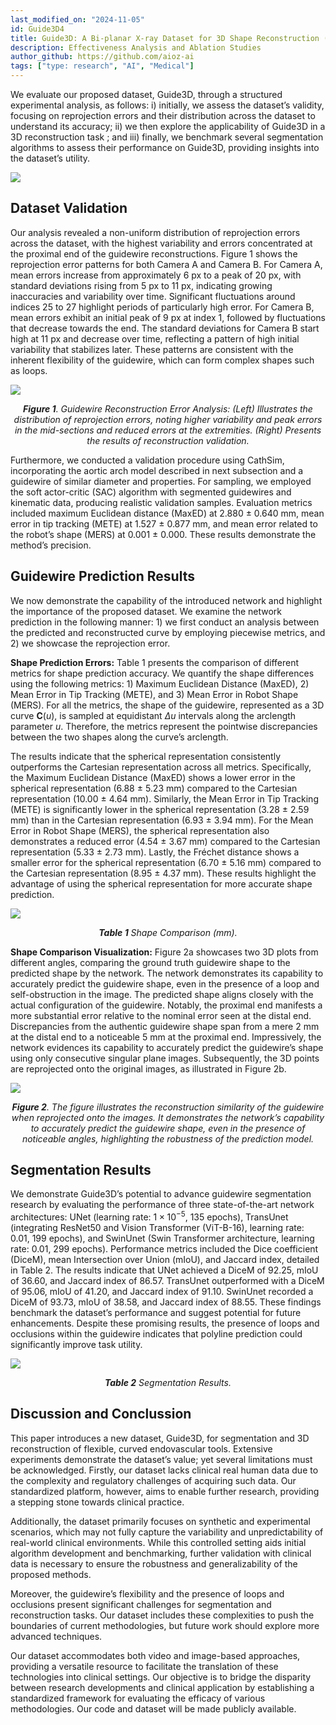 ```yaml
---
last_modified_on: "2024-11-05"
id: Guide3D4
title: Guide3D: A Bi-planar X-ray Dataset for 3D Shape Reconstruction (Part 4)
description: Effectiveness Analysis and Ablation Studies
author_github: https://github.com/aioz-ai
tags: ["type: research", "AI", "Medical"]
---
```

We evaluate our proposed dataset, Guide3D, through a structured experimental analysis, as follows: i) initially, we assess the dataset’s validity, focusing on reprojection errors and their distribution across the dataset to understand its accuracy; ii) we then explore the applicability of Guide3D in a 3D reconstruction task ; and iii) finally, we benchmark several segmentation algorithms to assess their performance on Guide3D, providing insights into the dataset’s utility.

![](https://vision.aioz.io/f/cb2718cd3e854142b636/?dl=1)

## Dataset Validation
Our analysis revealed a non-uniform distribution of reprojection errors across the dataset, with the highest variability and errors concentrated at the proximal end of the guidewire reconstructions. Figure 1 shows the reprojection error patterns for both Camera A and Camera B. For Camera A, mean errors increase from approximately 6 px to a peak of 20 px, with standard deviations rising from 5 px to 11 px, indicating growing inaccuracies and variability over time. Significant fluctuations around indices 25 to 27 highlight periods of particularly high error. For Camera B, mean errors exhibit an initial peak of 9 px at index 1, followed by fluctuations that decrease towards the end. The standard deviations for Camera B start high at 11 px and decrease over time, reflecting a pattern of high initial variability that stabilizes later. These patterns are consistent with the inherent flexibility of the guidewire, which can form complex shapes such as loops.

![](https://vision.aioz.io/f/fd8ca5e7692e44beb30a/?dl=1)*<center>**Figure 1**. Guidewire Reconstruction Error Analysis: (Left) Illustrates the distribution of reprojection errors, noting higher variability and peak errors in the mid-sections and reduced errors at the extremities. (Right) Presents the results of reconstruction validation.</center>*

Furthermore, we conducted a validation procedure using CathSim, incorporating the aortic arch model described in next subsection and a guidewire of similar diameter and properties. For sampling, we employed the soft actor-critic (SAC) algorithm with segmented guidewires and kinematic data, producing realistic validation samples. Evaluation metrics included maximum Euclidean distance (MaxED) at 2.880 ± 0.640 mm, mean error in tip tracking (METE) at 1.527 ± 0.877 mm, and mean error related to the robot’s shape (MERS) at 0.001 ± 0.000. These results demonstrate the method’s precision.

## Guidewire Prediction Results

We now demonstrate the capability of the introduced network and highlight the importance of the proposed dataset. We examine the network prediction in the following manner: 1) we first conduct an analysis between the predicted and reconstructed curve by employing piecewise metrics, and 2) we showcase the reprojection error.

**Shape Prediction Errors:** Table 1 presents the comparison of different metrics for shape prediction accuracy. We quantify the shape differences using the following metrics: 1) Maximum Euclidean Distance (MaxED), 2) Mean Error in Tip Tracking (METE), and 3) Mean Error in Robot Shape (MERS). For all the metrics, the shape of the guidewire, represented as a 3D curve $\mathbf{C}(u)$, is sampled at equidistant $\Delta u$ intervals along the arclength parameter $u$. Therefore, the metrics represent the pointwise discrepancies between the two shapes along the curve’s arclength.

The results indicate that the spherical representation consistently outperforms the Cartesian representation across all metrics. Specifically, the Maximum Euclidean Distance (MaxED) shows a lower error in the spherical representation (6.88 ± 5.23 mm) compared to the Cartesian representation (10.00 ± 4.64 mm). Similarly, the Mean Error in Tip Tracking (METE) is significantly lower in the spherical representation (3.28 ± 2.59 mm) than in the Cartesian representation (6.93 ± 3.94 mm). For the Mean Error in Robot Shape (MERS), the spherical representation also demonstrates a reduced error (4.54 ± 3.67 mm) compared to the Cartesian representation (5.33 ± 2.73 mm). Lastly, the Fréchet distance shows a smaller error for the spherical representation (6.70 ± 5.16 mm) compared to the Cartesian representation (8.95 ± 4.37 mm). These results highlight the advantage of using the spherical representation for more accurate shape prediction.

![](https://vision.aioz.io/f/6e241fd4cb8f4dcbb98d/?dl=1)*<center>**Table 1** Shape Comparison (mm).</center>*

**Shape Comparison Visualization:** Figure 2a showcases two 3D plots from different angles, comparing the ground truth guidewire shape to the predicted shape by the network. The network demonstrates its capability to accurately predict the guidewire shape, even in the presence of a loop and self-obstruction in the image. The predicted shape aligns closely with the actual configuration of the guidewire. Notably, the proximal end manifests a more substantial error relative to the nominal error seen at the distal end. Discrepancies from the authentic guidewire shape span from a mere 2 mm at the distal end to a noticeable 5 mm at the proximal end. Impressively, the network evidences its capability to accurately predict the guidewire’s shape using only consecutive singular plane images. Subsequently, the 3D points are reprojected onto the original images, as illustrated in Figure 2b.

![](https://vision.aioz.io/f/fb2c9a0788b642c6b476/?dl=1)*<center>**Figure 2**. The figure illustrates the reconstruction similarity of the guidewire when reprojected onto the images. It demonstrates the network’s capability to accurately predict the guidewire shape, even in the presence of noticeable angles, highlighting the robustness of the prediction model.</center>*

## Segmentation Results


We demonstrate Guide3D’s potential to advance guidewire segmentation research by evaluating the performance of three state-of-the-art network architectures: UNet (learning rate: $1 \times 10^{-5}$, 135 epochs), TransUnet (integrating ResNet50 and Vision Transformer (ViT-B-16), learning rate: 0.01, 199 epochs), and SwinUnet (Swin Transformer architecture, learning rate: 0.01, 299 epochs). Performance metrics included the Dice coefficient (DiceM), mean Intersection over Union (mIoU), and Jaccard index, detailed in Table 2. The results indicate that UNet achieved a DiceM of 92.25, mIoU of 36.60, and Jaccard index of 86.57. TransUnet outperformed with a DiceM of 95.06, mIoU of 41.20, and Jaccard index of 91.10. SwinUnet recorded a DiceM of 93.73, mIoU of 38.58, and Jaccard index of 88.55. These findings benchmark the dataset’s performance and suggest potential for future enhancements. Despite these promising results, the presence of loops and occlusions within the guidewire indicates that polyline prediction could significantly improve task utility.

![](https://vision.aioz.io/f/ebcd662ee22343a28280/?dl=1)*<center>**Table 2** Segmentation Results.</center>*


## Discussion and Conclussion
This paper introduces a new dataset, Guide3D, for segmentation and 3D reconstruction of flexible, curved endovascular tools. Extensive experiments demonstrate the dataset’s value; yet several limitations must be acknowledged. Firstly, our dataset lacks clinical real human data due to the complexity and regulatory challenges of acquiring such data. Our standardized platform, however, aims to enable further research, providing a stepping stone towards clinical practice. 

Additionally, the dataset primarily focuses on synthetic and experimental scenarios, which may not fully capture the variability and unpredictability of real-world clinical environments. While this controlled setting aids initial algorithm development and benchmarking, further validation with clinical data is necessary to ensure the robustness and generalizability of the proposed methods. 

Moreover, the guidewire’s flexibility and the presence of loops and occlusions present significant challenges for segmentation and reconstruction tasks. Our dataset includes these complexities to push the boundaries of current methodologies, but future work should explore more advanced techniques. 

Our dataset accommodates both video and image-based approaches, providing a versatile resource to facilitate the translation of these technologies into clinical settings. Our objective is to bridge the disparity between research developments and clinical application by establishing a standardized framework for evaluating the efficacy of various methodologies. Our code and dataset will be made publicly available.
